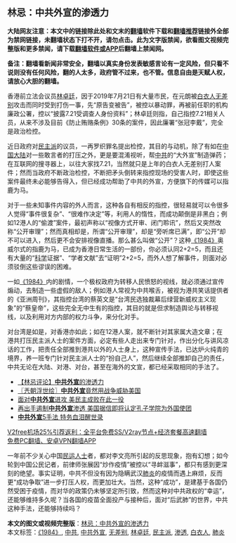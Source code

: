  <h2>林忌：中共外宣的渗透力</h2> <p class="notice"><b>大陆网友注意：本文中的链接除此处和文末的<a href="https://github.com/bannedbook/fanqiang" >翻墙</a>软件下载和<a href="https://github.com/killgcd/justmysocks/blob/master/README.md">翻墙推荐</a>链接外全部为禁网链接，未翻墙状态下打不开，请勿点击。此为文字版禁闻，欲看图文视频完整版和更多禁闻，请下载<a href="https://github.com/bannedbook/fanqiang">翻墙软件或APP</a>后翻墙上禁闻网。</p><p>备注：翻墙看新闻非常安全，翻墙以真实身份发表敏感言论有一定风险，但只看不说则没有任何风险，翻的人太多，政府管不过来，也不管。信息自由是天赋人权，请放心大胆的翻墙。</b></p>  <div class="entry"> <p id="conimg">香港前立法会议员<a href="https://www.bannedbook.org/bnews/tag/%E6%9E%97%E5%8D%93%E5%BB%B7/" class="st_tag internal_tag" rel="tag" title="标签 林卓廷 下的日志">林卓廷</a>，因于2019年7月21日有大量市民，在元朗被<a href="https://www.bannedbook.org/bnews/tag/%E7%99%BD%E8%A1%A3%E4%BA%BA/" class="st_tag internal_tag" rel="tag" title="标签 白衣人 下的日志">白衣人</a><a href="https://www.bannedbook.org/bnews/tag/%E6%97%A0%E5%B7%AE%E5%88%AB/" class="st_tag internal_tag" rel="tag" title="标签 无差别 下的日志">无差别</a>攻击而同时受到打伤一事，先“原告变被告”，被控以暴动罪，再被前任职的机构廉政公署，控以“披露7.21受调查人身份资料”；林卓廷则指，自己指控7.21相关人员，从来不涉及目前《防止贿赂条例》30条的案件，因此廉署“张冠李戴”，完全是政治检控。</p> <p>近日政府对<a href="https://www.bannedbook.org/bnews/tag/%E6%B0%91%E4%B8%BB%E6%B4%BE/" class="st_tag internal_tag" rel="tag" title="标签 民主派 下的日志">民主派</a>的议员，一再罗织罪名提出检控，其目的与动机，除了有如在<span class='wp_keywordlink_affiliate'><a href="https://www.bannedbook.org/" title="中国" target="_blank">中国</a></span><span class='wp_keywordlink_affiliate'><a href="https://www.bannedbook.org/" title="大陆" target="_blank">大陆</a></span>对一些敢言者的打压之外，更是要混淆视听，帮<a href="https://www.bannedbook.org/bnews/tag/%e4%b8%ad%e5%85%b1/" class="st_tag internal_tag" rel="tag" title="标签 中共 下的日志">中共</a>的“大外宣”制造弹药；在互联网的搜寻器上，以往大家找7.21，当然就只是上年的白衣人无差别打人案件；然而当政府不断政治检控，不断把矛头倒转来指控现场的受害人时，即使这些案件最终未必能够告得入，但已经成功帮助了中共的外宣，方便旗下的传媒可以指鹿为马。</p>  <p>对于一些未知事件内容的外人而言，这种各自有相反的指控，很轻易就可以令很多人觉得“事件很复杂”、“很难作决定”等，利用人的惰性，而成功颠倒是非黑白；例如12港人的“偷渡”案件，最初声称以“视像方式开审、闭门聆讯”，然后又突然改称“公开审理”；然而真相却是，所谓“公开审理”，却是“旁听席已满”，即“公开”却不可以进入，然后更不会安排视像直播。那么甚么叫做“公开”？这种<span class='wp_keywordlink'><a href="https://www.bannedbook.org/forum2/topic186.html" title="乔治.奥威尔《1984》" target="_blank">《1984》</a></span>奥威尔式的指鹿为马，已成为香港日常生活的一部份，你必须认同2+2=5，而且还有大量的“<span class='wp_keywordlink'><a href="https://www.bannedbook.org/forum11/topic309.html" title="禁片：“科学”的棍子" target="_blank">科学</a></span>证据”、“学者文献”去“证明”2+2=5，而外人想了解事件，则面对必须驳倒这些谬误的困难。</p> <p>一如<a href="https://www.bannedbook.org/bnews/tag/%E3%80%8A1984%E3%80%8B/" class="st_tag internal_tag" rel="tag" title="标签 《1984》 下的日志">《1984》</a>内的剧情，一个极权政府为转移人民愤怒的视线，就必须通过宣传煽动，去制造一些虚假的敌人；例如港人常视为中共喉舌，被视为港共笑话提供者的《亚洲周刊》，其指控台湾的蔡英文是“台湾民选独裁幕后绿营新威权主义现象”的“蔡皇帝”，这些完全无中生有的指控，其目的就是但求制造舆论与转移视线，以及利用对方内部的权力斗争，来分化对手。</p>  <p>对台湾是如是，对香港亦如此；如在12港人案，就不断针对其家属大造文章；在港共打压民主派人士的案件方面，必定有些人走出来专门针对，作出分化与讲风凉话的工作，把责任全部推到港共以外的人士身上，这种宣传手法，已达炉火纯青的境界，养一班专门针对民主派人士的“扮自己人”，然后继续全部推卸自己的责任，中共无论在大陆、对港、对台，甚至在海外的文宣，都已经采取相同的手法了。</p> <ul class='op-related-articles' title='相关阅读'> <li><a href='https://www.bannedbook.org/bnews/comments/20201229/1457324.html' target='_blank'>【林忌评论】<b>中共外宣</b>的渗透力</a></li> <li><a href='https://www.bannedbook.org/bnews/ssgc/20201119/1433262.html' target='_blank'>〖兲朝浮世绘〗<b>中共外宣</b>竟然用战争威胁美国</a></li> <li><a href='https://www.bannedbook.org/bnews/comments/20201101/1423829.html' target='_blank'>面对<b>中共外宣</b>进攻 美民主成败在此一役</a></li> <li><a href='https://www.bannedbook.org/bnews/headline/20200813/1379536.html' target='_blank'>再出手遏制<b>中共外宣</b>渗透 美国据信即将认定孔子学院为外国使团</a></li> <li><a href='https://www.bannedbook.org/bnews/cbnews/20200627/1351051.html' target='_blank'><b>中共外宣</b>5手法 特务血泪醒世录</a></li> </ul> <p class="texttj"> <a href="https://www.bannedbook.org/forum23/topic22702.html" target="_blank">V2free机场25%引荐返利：全平台免费SS/V2ray节点+经济套餐高速翻墙</a><br/> <a href="https://github.com/bannedbook/fanqiang/wiki/%E7%A6%81%E9%97%BB%E7%BD%91%E5%AE%89%E5%8D%93%E7%BF%BB%E5%A2%99%E6%96%B0%E9%97%BBAPP" target="_blank">免费PC翻墙、安卓VPN翻墙APP</a></p><p>一年前不少关心中国<span class='wp_keywordlink'><a href="https://www.bannedbook.org/forum9/" title="民运人士看法轮功" target="_blank">民运人士</a></span>者，都对李文亮所引起的反思现象，抱有幻想；如今轮到中国公民记者，前律师张展因“炒作疫情”被控以“寻衅滋事”，都只有感到更深刻的绝望。事实证明，中共不但没有因为隐瞒武汉<a href="https://www.bannedbook.org/bnews/tag/%e8%82%ba%e7%82%8e/" class="st_tag internal_tag" rel="tag" title="标签 肺炎 下的日志">肺炎</a>的疫情而遇上麻烦，反而更“成功争取”进一步打压人权，而更加壮大。当然，这种“成功”，是建基于各国仍然受困于疫情，而对华的政策仍未够坚定所引致，然而这种对中共政权的“幸运”，还能够维持多久呢？当各国的疫苗全面投产与接种后，面对“后武肺”的世界，中共这种手法，还能够持续吗？</p> <a name='sharetosocial'></a>       <div><b>本文的图文或视频完整版</b>：<a href='https://www.bannedbook.org/bnews/comments/20201231/1458239.html'>林忌：中共外宣的渗透力</a></div>  </div><!--END ENTRY--> <div class="postfooter"> <div>本文标签：<a href="https://www.bannedbook.org/bnews/tag/%E3%80%8A1984%E3%80%8B/" rel="tag">《1984》</a>, <a href="https://www.bannedbook.org/bnews/tag/%e4%b8%ad%e5%85%b1/" rel="tag">中共</a>, <a href="https://www.bannedbook.org/bnews/tag/%E4%B8%AD%E5%85%B1%E5%A4%96%E5%AE%A3/" rel="tag">中共外宣</a>, <a href="https://www.bannedbook.org/bnews/tag/%E6%97%A0%E5%B7%AE%E5%88%AB/" rel="tag">无差别</a>, <a href="https://www.bannedbook.org/bnews/tag/%E6%9E%97%E5%8D%93%E5%BB%B7/" rel="tag">林卓廷</a>, <a href="https://www.bannedbook.org/bnews/tag/%E6%B0%91%E4%B8%BB%E6%B4%BE/" rel="tag">民主派</a>, <a href="https://www.bannedbook.org/bnews/tag/%E6%B8%97%E9%80%8F/" rel="tag">渗透</a>, <a href="https://www.bannedbook.org/bnews/tag/%E7%99%BD%E8%A1%A3%E4%BA%BA/" rel="tag">白衣人</a>, <a href="https://www.bannedbook.org/bnews/tag/%e8%82%ba%e7%82%8e/" rel="tag">肺炎</a></div>  </div><!--END POSTFOOTER--> 